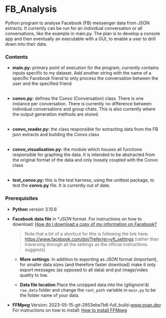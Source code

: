 # FB_Analysis

Python program to analyse Facebook (FB) messenger data from JSON extracts. It currently can be run for an individual
conversation or all conversations, like the example in main.py. The plan is to develop a console app and then eventually
an executable with a GUI, to enable a user to drill down into their data.

### Contents

* **main.py:** primary point of execution for the program, currently contains inputs specific to my dataset. Add another
  string with the name of a specific Facebook friend to only process the conversation between the user and the specified
  friend
  <br><br>

* **convo.py:** defines the Convo (Conversation) class. There is one instance per conversation. There is currently no
  difference between individual conversations and group chats. This is also currently where the output generation
  methods are stored.
  <br><br>

* **convo_reader.py:** the class responsible for extracting data from the FB json extracts and building the Convo class
  <br><br>

* **convo_visualisation.py:** the module which houses all functions responsible for graphing the data. It is intended to
  be abstracted from the original format of the data and only loosely coupled with the Convo class
  <br><br>

* **test_convo.py:** this is the test harness, using the unittest package, to test the **convo.py** file. It is
  currently out of date.

### Prerequisites

* **Python** version 3.10.6

* **Facebook data file** in **JSON* format. For instructions on how to download:
  [How do I download a copy of my information on Facebook?](https://www.facebook.com/help/212802592074644?rdrhc)

  > Note that a bit of a shortcut for this is following the link here: https://www.facebook.com/dyi/?referrer=yfi_settings (rather than traversing through all the settings as the official instructions suggests).

    - **More settings**: In addition to exporting as *JSON* format (important), for smaller data sizes (and therefore faster download) make it only export messages (as opposed to all data) and put image/video quality to low.

    - **Data file location** Place the unzipped data into the (gitignore'd) `raw_data` folder and change the `root_path` variable in `main.py` to be the folder name of your data.

* **FFMpeg** Version: 2023-05-15-git-2953ebe7b6-full_build-www.gyan.dev For instructions on how to install:
  [How to install FFMpeg](https://www.linkedin.com/pulse/step-solve-common-error-racing-bar-chart-ffmpeg-available-yang/)
